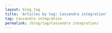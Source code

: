 ```yaml
---
layout: blog_tag
title: 'Articles by tag: Cassandra integration'
tag: Cassandra integration
permalink: /blog/tag/Cassandra integration/
---
```

